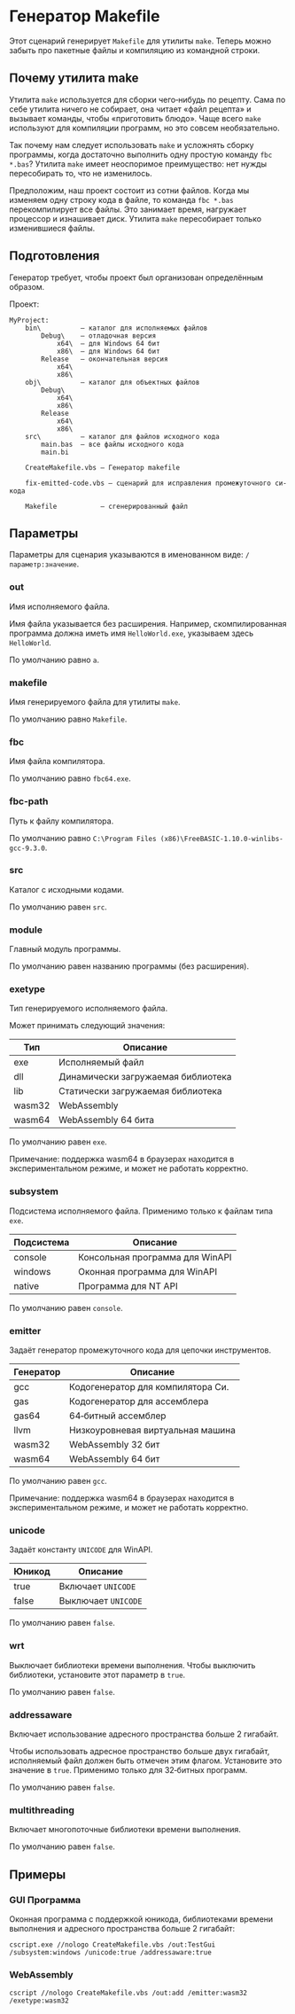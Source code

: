 ﻿# Генератор Makefile

Этот сценарий генерирует `Makefile` для утилиты `make`. Теперь можно забыть про пакетные файлы и компиляцию из командной строки.

## Почему утилита make

Утилита `make` используется для сборки чего‐нибудь по рецепту. Сама по себе утилита ничего не собирает, она читает «файл рецепта» и вызывает команды, чтобы «приготовить блюдо». Чаще всего `make` используют для компиляции программ, но это совсем необязательно.

Так почему нам следует использовать `make` и усложнять сборку программы, когда достаточно выполнить одну простую команду `fbc *.bas`? Утилита `make` имеет неоспоримое преимущество: нет нужды пересобирать то, что не изменилось.

Предположим, наш проект состоит из сотни файлов. Когда мы изменяем одну строку кода в файле, то команда `fbc *.bas` перекомпилирует все файлы. Это занимает время, нагружает процессор и изнашивает диск. Утилита `make` пересобирает только изменившиеся файлы.

## Подготовления

Генератор требует, чтобы проект был организован определённым образом.

Проект:

```
MyProject:
	bin\          — каталог для исполняемых файлов
		Debug\    — отладочная версия
			x64\  — для Windows 64 бит
			x86\  — для Windows 64 бит
		Release   — окончательная версия
			x64\
			x86\
	obj\          — каталог для объектных файлов
		Debug\
			x64\
			x86\
		Release
			x64\
			x86\
	src\          — каталог для файлов исходного кода
		main.bas  — все файлы исходного кода
		main.bi
	
	CreateMakefile.vbs — Генератор makefile
	
	fix-emitted-code.vbs — сценарий для исправления промежуточного си‐кода
	
	Makefile           — сгенерированный файл
```

## Параметры

Параметры для сценария указываются в именованном виде: `/параметр:значение`.

### out

Имя исполняемого файла.

Имя файла указывается без расширения. Например, скомпилированная программа должна иметь имя `HelloWorld.exe`, указываем здесь `HelloWorld`.

По умолчанию равно `a`.

### makefile

Имя генерируемого файла для утилиты `make`.

По умолчанию равно `Makefile`.

### fbc

Имя файла компилятора.

По умолчанию равно `fbc64.exe`.

### fbc-path

Путь к файлу компилятора.

По умолчанию равно `C:\Program Files (x86)\FreeBASIC-1.10.0-winlibs-gcc-9.3.0`.

### src

Каталог с исходными кодами.

По умолчанию равен `src`.

### module

Главный модуль программы.

По умолчанию равен названию программы (без расширения).

### exetype

Тип генерируемого исполняемого файла.

Может принимать следующий значения:

| Тип | Описание                          |
|-----|-----------------------------------|
| exe | Исполняемый файл |
| dll | Динамически загружаемая библиотека |
| lib | Статически загружаемая библиотека |
| wasm32 | WebAssembly |
| wasm64 | WebAssembly 64 бита |

По умолчанию равен `exe`.

Примечание: поддержка wasm64 в браузерах находится в экспериментальном режиме, и может не работать корректно.

### subsystem

Подсистема исполняемого файла. Применимо только к файлам типа `exe`.

| Подсистема | Описание                          |
|-----|-----------------------------------|
| console | Консольная программа для WinAPI |
| windows | Оконная программа для WinAPI |
| native | Программа для NT API |

По умолчанию равен `console`.

### emitter

Задаёт генератор промежуточного кода для цепочки инструментов.

| Генератор | Описание                          |
|-----|-----------------------------------|
| gcc | Кодогенератор для компилятора Си. |
| gas | Кодогенератор для ассемблера |
| gas64 | 64‐битный ассемблер |
| llvm | Низкоуровневая виртуальная машина |
| wasm32 | WebAssembly 32 бит |
| wasm64 | WebAssembly 64 бит |

По умолчанию равен `gcc`.

Примечание: поддержка wasm64 в браузерах находится в экспериментальном режиме, и может не работать корректно.

### unicode

Задаёт константу `UNICODE` для WinAPI.

| Юникод | Описание                          |
|-----|-----------------------------------|
| true | Включает `UNICODE` |
| false | Выключает `UNICODE` |

По умолчанию равен `false`.

### wrt

Выключает библиотеки времени выполнения. Чтобы выключить библиотеки, установите этот параметр в `true`.

По умолчанию равен `false`.

### addressaware

Включает использование адресного пространства больше 2 гигабайт.

Чтобы использовать адресное пространство больше двух гигабайт, исполняемый файл должен быть отмечен этим флагом. Установите это значение в `true`. Применимо только для 32‐битных программ.

По умолчанию равен `false`.

### multithreading

Включает многопоточные библиотеки времени выполнения.

По умолчанию равен `false`.

## Примеры

### GUI Программа

Оконная программа с поддержкой юникода, библиотеками времени выполнения и адресного пространства больше 2 гигабайт:

```
cscript.exe //nologo CreateMakefile.vbs /out:TestGui /subsystem:windows /unicode:true /addressaware:true
```

### WebAssembly

```
cscript //nologo CreateMakefile.vbs /out:add /emitter:wasm32 /exetype:wasm32
```
